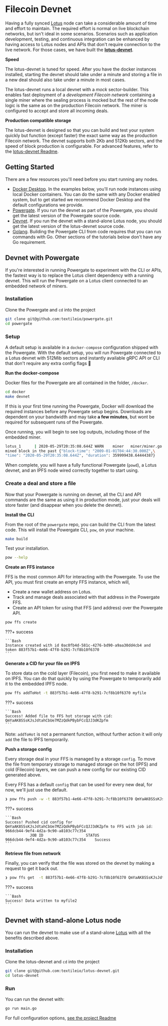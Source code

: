 # Filecoin Devnet

Having a fully synced [Lotus](https://lotu.sh/) node can take a considerable amount of time and effort to maintain. The required effort is normal on live blockchain networks, but isn't ideal in some scenarios. Scenarios such as application development, testing, and continuous integration can be enhanced by having access to Lotus nodes and APIs that don't require connection to the live network. For those cases, we have built the [**lotus-devnet**](https://github.com/textileio/lotus-devnet).

**Speed**

The lotus-devnet is tuned for speed. After you have the docker instances installed, starting the devnet should take under a minute and storing a file in a new deal should also take under a minute in most cases.

The lotus-devnet runs a local devnet with a _mock_ sector-builder. This enables fast deployment of a _development Filecoin network_ containing a single miner where the sealing process is mocked but the rest of the node logic is the same as on the production Filecoin network. The miner is configured to accept and store all incoming deals.

**Production compatible storage**

The lotus-devnet is designed so that you can build and test your system quickly but function (except faster) the exact same way as the production Filecoin network. The devnet supports both 2Kb and 512Kb sectors, and the speed of block production is configurable. For advanced features, refer to the [lotus-devnet Readme](https://github.com/textileio/lotus-devnet).

## Getting Started

There are a few resources you'll need before you start running any nodes.

- [Docker Desktop](https://www.docker.com/products/docker-desktop). In the examples below, you'll run node instances using local Docker containers. You can do the same with any Docker enabled system, but to get started we recommend Docker Desktop and the default configurations we provide.
- [Powergate](https://github.com/textileio/powergate). If you run the devnet as part of the Powergate, you should get the latest version of the Powergate source code. 
- [Devnet](https://github.com/textileio/lotus-devnet). If you run the devnet with a stand-alone Lotus node, you should get the latest version of the lotus-devnet source code.
- [Golang](https://golang.org/). Building the Powergate CLI from code requires that you can run commands with Go. Other sections of the tutorials below don't have any Go requirement.

## Devnet with Powergate

If you're interested in running Powergate to experiment with the CLI or APIs, the fastest way is to replace the Lotus client dependency with a running devnet. This will run the Powergate on a Lotus client connected to an embedded network of miners.

### Installation

Clone the Powergate and `cd` into the project

```bash
git clone git@github.com:textileio/powergate.git
cd powergate
```

### Setup

A default setup is available in a `docker-compose` configuration shipped with the Powergate. With the default setup, you will run Powergate connected to a Lotus devnet with 512Mib sectors and instantly available gRPC API or CLI that don't require any extra config flags 🎊

**Run the docker-compose**

Docker files for the Powergate are all contained in the folder, `/docker`.

```bash
cd docker
make devnet
```

If this is your first time running the Powergate, Docker will download the required instances before any Powergate setup begins. Downloads are dependent on your bandwidth and may take **a few minutes**, but wont be required for subsequent runs of the Powergate.

Once running, you will begin to see log outputs, including those of the embedded miner.

```bash
lotus_1      | 2020-05-29T20:35:08.644Z	WARN	miner	miner/miner.go:177\
mined block in the past	{"block-time": "2009-01-01T04:44:30.000Z",\
"time": "2020-05-29T20:35:08.644Z", "duration": 359999438.64444387}
```

When complete, you will have a fully functional Powergate (`powd`), a Lotus devnet, and an IPFS node wired correctly together to start using.

### Create a deal and store a file

Now that your Powergate is running on devnet, all the CLI and API commands are the same as using it in production mode, just your deals will store faster (and disappear when you delete the devnet).

**Install the CLI**

From the root of the `powergate` repo, you can build the CLI from the latest code. This will install the Powergate CLI, `pow`, on your machine.

```bash
make build
```

Test your installation.

```bash
pow --help
```

**Create an FFS instance**

FFS is the most common API for interacting with the Powergate. To use the API, you must first create an empty FFS instance, which will,

- Create a new wallet address on Lotus.
- Track and manage deals associated with that address in the Powergate FFS.
- Create an API token for using that FFS (and address) over the Powergate API.

```Bash
pow ffs create
```

???+ success

    ```Bash
    Instance created with id 0ac0fb4d-581c-4276-bd90-a9aa30dd4cb4 and token 883f57b1-4e66-47f8-b291-7cf8b10f6370
    ```

**Generate a CID for your file on IPFS**

To store data on the cold layer (Filecoin), you first need to make it available on IPFS. You can do that quickly by using the Powergate to temporarily add it to the embedded IPFS node.

```bash
pow ffs addToHot -t 883f57b1-4e66-47f8-b291-7cf8b10f6370 myfile
```

???+ success

    ```Bash
    Success! Added file to FFS hot storage with cid: QmYaAK8SSsKJsJdtahCbUe7MZzQdkPBybFCcQJJ3dKZpfm
    ```

Note: `addToHot` is not a permanent function, without further action it will only `add` the file to IPFS temporarily.

**Push a storage config**

Every storage deal in your FFS is managed by a storage `config`. To move the file from temporary storage to managed storage on the hot (IPFS) and cold (Filecoin) layers, we can push a new config for our existing CID generated above.

Every FFS has a default `config` that can be used for every new deal, for now, we'll just use the default.

```bash
❯ pow ffs push -w -t 883f57b1-4e66-47f8-b291-7cf8b10f6370 QmYaAK8SSsKJsJdtahCbUe7MZzQdkPBybFCcQJJ3dKZpfm
```

???+ success

    ```Bash
    Success! Pushed cid config for QmYaAK8SSsKJsJdtahCbUe7MZzQdkPBybFCcQJJ3dKZpfm to FFS with job id: 966dcb44-9ef4-4d2a-9c90-a8103c77c354
               JOB ID                   STATUS
    966dcb44-9ef4-4d2a-9c90-a8103c77c354    Success
    ```

**Retrieve file from network**

Finally, you can verify that the file was stored on the devnet by making a request to get it back out. 

```bash
❯ pow ffs get  -t 883f57b1-4e66-47f8-b291-7cf8b10f6370 QmYaAK8SSsKJsJdtahCbUe7MZzQdkPBybFCcQJJ3dKZpfm myfile2
```

???+ success

    ```Bash
    Success! Data written to myfile2
    ```

## Devnet with stand-alone Lotus node

You can run the devnet to make use of a stand-alone [Lotus](https://lotu.sh/) with all the benefits described above. 

### Installation

Clone the lotus-devnet and `cd` into the project

```bash
git clone git@github.com:textileio/lotus-devnet.git
cd lotus-devnet
```

### Run

You can run the devnet with:

```bash
go run main.go
```

For full configuration options, [see the project Readme](https://github.com/textileio/lotus-devnet#run)

<br/>